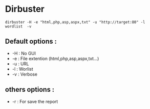 # Dirbuster

`dirbuster -H -e "html,php,asp,aspx,txt" -u "http://target:80" -l wordlist  -v`

## Default options :

* -H : No GUI
* -e : File extention (html,php,asp,aspx,txt...)
* -u : URL
* -l : Worlist
* -v : Verbose


## others options :

* -r : For save the report